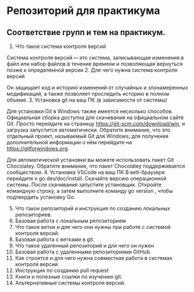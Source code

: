 # Репозиторий для практикума
## Соответствие групп и тем на практикум.

1. Что такое система контроля версий

Система контроля версий — это система, записывающая изменения в файл или набор файлов в течение времени и позволяющая вернуться позже к определённой версии
2. Для чего нужна система контроля версий

Он защищает код и историю изменений от случайных и злонамеренных модификаций, а также позволяет проследить историю в полном объеме.
3. Установка git на ваш ПК (в зависимости от системы)

Для установки Git в Windows также имеется несколько способов. Официальная сборка доступна для скачивания на официальном сайте Git. Просто перейдите на страницу https://git-scm.com/download/win, и загрузка запустится автоматически. Обратите внимание, что это отдельный проект, называемый Git для Windows; для получения дополнительной информации о нём перейдите на https://gitforwindows.org.

Для автоматической установки вы можете использовать пакет Git Chocolatey. Обратите внимание, что пакет Chocolatey поддерживается сообществом.
4. Установка VSCode на ваш ПК
В веб-браузере перейдите к go.dev/doc/install.
Скачайте версию операционной системы.
После скачивания запустите установщик.
Откройте командную строку, а затем выполните команду go version , чтобы подтвердить установку Go.

5. Что такое репозиторий и инструкция по созданию локальных репозиториев.
6. Базовая работа с локальным репозиторием
7. Что такое ветки и для чего они нужны при работе с системой контроля версий.
8. Базовая работа с ветками в git.
9. Что такое удаленный репозиторий и для чего он нужен
10. Базовая работа с удаленными репозиториями GitHub
11. Как строится и для чего нужна совместная работа в системах контроля версий
12. Инструкция по созданию pull request
13. Книги и полезные ссылки по изучению git.
14. Альтернативные системы контроля версий.
